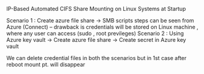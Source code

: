IP-Based Automated CIFS Share Mounting on Linux Systems at Startup

Scenario 1 : Create azure file share -> SMB scripts steps can be seen from Azure (Connect) – drawback is credentials will be stored on Linux machine , where any user can access (sudo , root previleges)
Scenario 2 : Using Azure key vault -> Create azure file share -> Create secret in Azure key vault 

We can delete credential files in both the scenarios but in 1st case after reboot mount pt. will disappear


